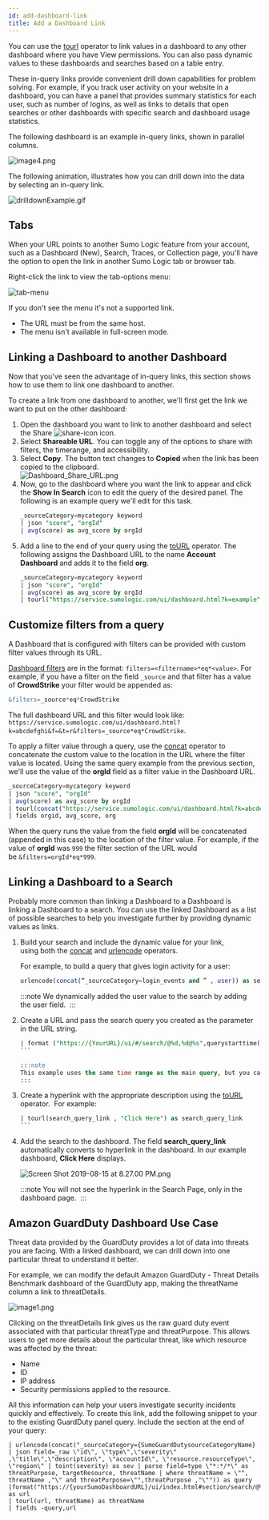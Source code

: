 ```yaml
---
id: add-dashboard-link
title: Add a Dashboard Link
---
```


You can use the [tourl](/docs/search/search-query-language/search-operators/tourl) operator to link values in a dashboard to any other dashboard where you have View permissions. You can also pass dynamic values to these dashboards and searches based on a table entry.

These in-query links provide convenient drill down capabilities for problem solving. For example, if you track user activity on your website in a dashboard, you can have a panel that provides summary statistics for each user, such as number of logins, as well as links to details that open searches or other dashboards with specific search and dashboard usage statistics.

The following dashboard is an example in-query links, shown in parallel columns.

![image4.png](/img/dashboards/user-activity-test.png)

The following animation, illustrates how you can drill down into the data by selecting an in-query link.

![drilldownExample.gif](/img/dashboards/drilldownExample.gif)

## Tabs
When your URL points to another Sumo Logic feature from your account, such as a Dashboard (New), Search, Traces, or Collection page, you'll have the option to open the link in another Sumo Logic tab or browser tab.

Right-click the link to view the tab-options menu:

![tab-menu](/img/dashboards/tab-menu.png)

If you don't see the menu it's not a supported link.

* The URL must be from the same host.
* The menu isn't available in full-screen mode.

## Linking a Dashboard to another Dashboard

Now that you've seen the advantage of in-query links, this section shows
how to use them to link one dashboard to another.

To create a link from one dashboard to another, we'll first get the link
we want to put on the other dashboard:

1. Open the dashboard you want to link to another dashboard and select the Share ![share-icon](/img/dashboards/share-icon.png) icon.
1. Select **Shareable URL**. You can toggle any of the options to share with filters, the timerange, and accessibility.
1. Select **Copy**. The button text changes to **Copied** when the link has been copied to the clipboard.   <br/>![Dashboard_Share_URL.png](/img/dashboards/Dashboard_Share_URL.png)
1. Now, go to the dashboard where you want the link to appear and click the **Show In Search** icon to edit the query of the desired panel. The following is an example query we'll edit for this task.      
    ```sql
    _sourceCategory=mycategory keyword
    | json "score", "orgId"
    | avg(score) as avg_score by orgId
    ```
1. Add a line to the end of your query using the [toURL](/docs/search/search-query-language/search-operators/tourl) operator. The following assigns the Dashboard URL to the name **Account Dashboard** and adds it to the field **org**.
    ```sql
    _sourceCategory=mycategory keyword
    | json "score", "orgId"
    | avg(score) as avg_score by orgId
    | tourl("https://service.sumologic.com/ui/dashboard.html?k=example", "Account Dashboard") as org
    ```

## Customize filters from a query

A Dashboard that is configured with filters can be provided with custom filter values through its URL.  

[Dashboard filters](/docs/dashboards/edit-dashboards/use-filters-dashboards) are in the format: `filters=<filtername>*eq*<value>`. For example, if you have a filter on the field `_source` and that filter has a value of **CrowdStrike** your filter would be appended as:  
```sql
&filters=_source*eq*CrowdStrike
```  

The full dashboard URL and this filter would look like: `https://service.sumologic.com/ui/dashboard.html?k=abcdefghi&f=&t=r&filters=_source*eq*CrowdStrike`.

To apply a filter value through a query, use the [concat](/docs/search/search-query-language/search-operators/concat) operator to concatenate the custom value to the location in the URL where the filter value is located. Using the same query example from the previous section, we'll use the value of the **orgId** field as a filter value in the Dashboard URL.

```sql
_sourceCategory=mycategory keyword
| json "score", "orgId"
| avg(score) as avg_score by orgId
| tourl(concat("https://service.sumologic.com/ui/dashboard.html?k=abcdefghi&f=&t=r&filters=orgId*eq*", orgId), "Account Dashboard") as org
| fields orgid, avg_score, org
```

When the query runs the value from the field **orgId** will be concatenated (appended in this case) to the location of the filter value. For example, if the value of **orgId** was `999` the filter section of the URL would be `&filters=orgId*eq*999`.

## Linking a Dashboard to a Search

Probably more common than linking a Dashboard to a Dashboard is linking a Dashboard to a search. You can use the linked Dashboard as a list of possible searches to help you investigate further by providing dynamic values as links.

1. Build your search and include the dynamic value for your link, using both the [concat](/docs/search/search-query-language/search-operators/concat) and [urlencode](/docs/search/search-query-language/search-operators/urlencode) operators.

    For example, to build a query that gives login activity for a user:

    ```sql
    urlencode(concat(“_sourceCategory=login_events and ” , user)) as search_query
    ```

    :::note
    We dynamically added the user value to the search by adding the user field. 
    ::: 

1. Create a URL and pass the search query you created as the parameter in the URL string.

    ```sql
    | format ("https://{YourURL}/ui/#/search/@%d,%d@%s",querystarttime(),queryendtime(),search_query) as search_query_link
    ```    

    :::note
    This example uses the same time range as the main query, but you can do any other time range if needed. Also, you must replace `{YourURL} `with your URL.
    :::

1. Create a hyperlink with the appropriate description using the [toURL](/docs/search/search-query-language/search-operators/tourl) operator.  For example:
    ```sql
    | tourl(search_query_link , "Click Here") as search_query_link
    ```    
1. Add the search to the dashboard. The field **search_query_link** automatically converts to hyperlink in the dashboard. In our example dashboard, **Click Here** displays.

    ![Screen Shot 2019-08-15 at 8.27.00 PM.png](/img/dashboards/search-query-link.png)

    :::note
    You will not see the hyperlink in the Search Page, only in the dashboard page. 
    ::: 

## Amazon GuardDuty Dashboard Use Case

Threat data provided by the GuardDuty provides a lot of data into threats you are facing. With a linked dashboard, we can drill down into one particular threat to understand it better. 

For example, we can modify the default Amazon GuardDuty - Threat Details Benchmark dashboard of the GuardDuty app, making the threatName column a link to threatDetails.

![image1.png](/img/dashboards/amazon-guarddog.png)

Clicking on the threatDetails link gives us the raw guard duty event associated with that particular threatType and threatPurpose. This allows users to get more details about the particular threat, like which resource was affected by the threat:

* Name
* ID
* IP address
* Security permissions applied to the resource.

All this information can help your users investigate security incidents quickly and effectively. To create this link, add the following snippet to your to the existing GuardDuty panel query. Include the section at the end of your query:

```
| urlencode(concat("_sourceCategory={SumoGuardDutysourceCategoryName}
| json field=_raw \"id\", \"type\",\"severity\" ,\"title\",\"description\", \"accountId\", \"resource.resourceType\", \"region\" | toint(severity) as sev | parse field=type \"*:*/*\" as threatPurpose, targetResource, threatName | where threatName = \"", threatName ,"\" and threatPurpose=\"",threatPurpose ,"\"")) as query
|format("https://{yourSumoDashboardURL}/ui/index.html#section/search/@%d,%d@%s",queryStarttime(),queryendtime(),query) as url
| tourl(url, threatName) as threatName
| fields -query,url
```
